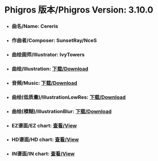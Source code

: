 
# Phigros 版本/Phigros Version:  3.10.0

- ### __曲名/Name:  Cereris__

- ### __作曲者/Composer:  SunsetRay/NceS__

- ### __曲绘画师/Illustrator:  IvyTowers__

- ### __曲绘/Illustration:  [下载/Download](https://github.com/Po6647A/PAR/releases/download/3.10.0/997.png)__

- ### __音频/Music:  [下载/Download](https://github.com/Po6647A/PAR/releases/download/3.10.0/1672.ogg)__

- ### __曲绘(低质量)/IllustrationLowRes:  [下载/Download](https://github.com/Po6647A/PAR/releases/download/3.10.0/1489.png)__

- ### __曲绘(模糊)/IllustrationBlur:  [下载/Download](https://github.com/Po6647A/PAR/releases/download/3.10.0/1243.png)__


- ### __EZ谱面/EZ chart:  [查看/View](./EZ.json/index.html)__

- ### __HD谱面/HD chart:  [查看/View](./HD.json/index.html)__

- ### __IN谱面/IN chart:  [查看/View](./IN.json/index.html)__

